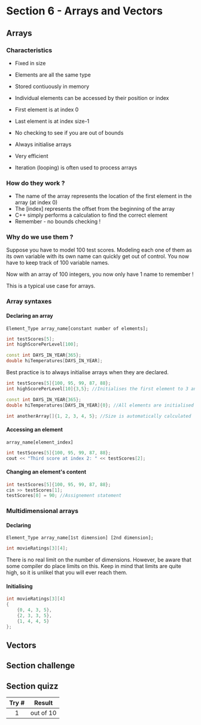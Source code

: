 # Section 6 - Arrays and Vectors <a name="section_7"></a>
## Arrays
### Characteristics
- Fixed in size
- Elements are all the same type
- Stored contiuously in memory
- Individual elements can be accessed by their position or index

- First element is at index 0
- Last element is at index size-1

- No checking to see if you are out of bounds

- Always initialise arrays
- Very efficient
- Iteration (looping) is often used to process arrays 

### How do they work ? 

- The name of the array represents the location of the first element in the array (at index 0)
- The [index] represents the offset from the beginning of the array
- C++ simply performs a calculation to find the correct element
- Remember - no bounds checking !

### Why do we use them ? 
Suppose you have to model 100 test scores. Modeling each one of them as its own variable with its own name can quickly get out of control. You now have to keep track of 100 variable names.

Now with an array of 100 integers, you now only have 1 name to remember !

This is a typical use case for arrays.

### Array syntaxes
#### Declaring an array
`Element_Type array_name[constant number of elements];`

```cpp
int testScores[5];
int highScorePerLevel[100];

const int DAYS_IN_YEAR{365};
double hiTemperatures[DAYS_IN_YEAR];
```

Best practice is to always initialise arrays when they are declared.

```cpp
int testScores[5]{100, 95, 99, 87, 88};
int highScorePerLevel[10]{3,5}; //Initialises the first element to 3 and the second to 5, the rest is initialised to 0

const int DAYS_IN_YEAR{365};
double hiTemperatures[DAYS_IN_YEAR]{0}; //All elements are initialised to 0, also works with empty curly braces {}

int anotherArray[]{1, 2, 3, 4, 5}; //Size is automatically calculated
```

#### Accessing an element
`array_name[element_index]`

```cpp
int testScores[5]{100, 95, 99, 87, 88};
cout << "Third score at index 2: " << testScores[2];
```

#### Changing an element's content
```cpp
int testScores[5]{100, 95, 99, 87, 88};
cin >> testScores[1];
testScores[0] = 90; //Assignement statement
```

### Multidimensional arrays
#### Declaring
`Element_Type array_name[1st dimension] [2nd dimension];`

```cpp
int movieRatings[3][4];
```

There is no real limit on the number of dimensions. However, be aware that some compiler do place limits on this. Keep in mind that limits are quite high, so it is unlikel that you will ever reach them.

#### Initialising
```cpp
int movieRatings[3][4]
{
	{0, 4, 3, 5},
	{2, 3, 3, 5},
	{1, 4, 4, 5}
};
```

## Vectors

## Section challenge <a name="section_7_challenge"></a>


## Section quizz <a name="section_7_quizz"></a>
Try #  | Result
| :---:| -------
   1   |  out of 10